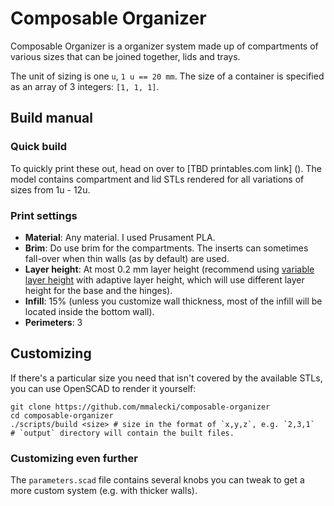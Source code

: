 # Composable Organizer
Composable Organizer is a organizer system made up of compartments of various sizes
that can be joined together, lids and trays.

The unit of sizing is one `u`, `1 u == 20 mm`. The size of a container is
specified as an array of 3 integers: `[1, 1, 1]`.

## Build manual

### Quick build
To quickly print these out, head on over to [TBD printables.com link] (). The 
model contains compartment and lid STLs rendered for all variations of sizes
from 1u - 12u.

### Print settings
* **Material**: Any material. I used Prusament PLA.
* **Brim**: Do use brim for the compartments. The inserts can sometimes fall-over
  when thin walls (as by default) are used.
* **Layer height**: At most 0.2 mm layer height (recommend using [variable layer height](https://help.prusa3d.com/article/variable-layer-height-function_1750)
  with adaptive layer height, which will use different layer height for the
  base and the hinges).
* **Infill**: 15% (unless you customize wall thickness, most of the infill will be
  located inside the bottom wall).
* **Perimeters**: 3

## Customizing
If there's a particular size you need that isn't covered by the available STLs,
you can use OpenSCAD to render it yourself:

```
git clone https://github.com/mmalecki/composable-organizer
cd composable-organizer
./scripts/build <size> # size in the format of `x,y,z`, e.g. `2,3,1`
# `output` directory will contain the built files.
```

### Customizing even further
The `parameters.scad` file contains several knobs you can tweak to get a more
custom system (e.g. with thicker walls).
